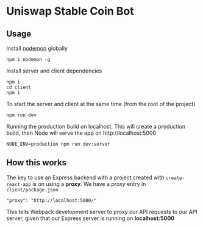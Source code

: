 # Uniswap Stable Coin Bot

## Usage

Install [nodemon](https://github.com/remy/nodemon) globally

```
npm i nodemon -g
```

Install server and client dependencies

```
npm i
cd client
npm i
```

To start the server and client at the same time (from the root of the project)

```
npm run dev
```

Running the production build on localhost. This will create a production build, then Node will serve the app on http://localhost:5000

```
NODE_ENV=production npm run dev:server
```

## How this works

The key to use an Express backend with a project created with `create-react-app` is on using a **proxy**. We have a _proxy_ entry in `client/package.json`

```
"proxy": "http://localhost:5000/"
```

This tells Webpack development server to proxy our API requests to our API server, given that our Express server is running on **localhost:5000**
